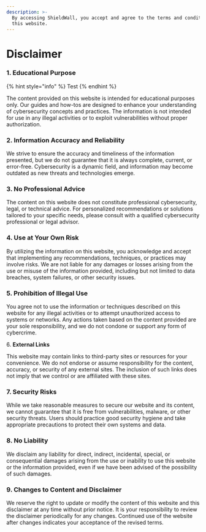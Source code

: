 ```yaml
---
description: >-
  By accessing ShieldWall, you accept and agree to the terms and conditions of
  this website.
---
```


# Disclaimer

### 1. **Educational Purpose**

{% hint style="info" %}
Test
{% endhint %}

The content provided on this website is intended for educational purposes only. Our guides and how-tos are designed to enhance your understanding of cybersecurity concepts and practices. The information is not intended for use in any illegal activities or to exploit vulnerabilities without proper authorization.

### 2. **Information Accuracy and Reliability**

We strive to ensure the accuracy and timeliness of the information presented, but we do not guarantee that it is always complete, current, or error-free. Cybersecurity is a dynamic field, and information may become outdated as new threats and technologies emerge.

### 3. **No Professional Advice**

The content on this website does not constitute professional cybersecurity, legal, or technical advice. For personalized recommendations or solutions tailored to your specific needs, please consult with a qualified cybersecurity professional or legal advisor.

### 4. **Use at Your Own Risk**

By utilizing the information on this website, you acknowledge and accept that implementing any recommendations, techniques, or practices may involve risks. We are not liable for any damages or losses arising from the use or misuse of the information provided, including but not limited to data breaches, system failures, or other security issues.

### 5. **Prohibition of Illegal Use**

You agree not to use the information or techniques described on this website for any illegal activities or to attempt unauthorized access to systems or networks. Any actions taken based on the content provided are your sole responsibility, and we do not condone or support any form of cybercrime.

6\. **External Links**

This website may contain links to third-party sites or resources for your convenience. We do not endorse or assume responsibility for the content, accuracy, or security of any external sites. The inclusion of such links does not imply that we control or are affiliated with these sites.

### 7. **Security Risks**

While we take reasonable measures to secure our website and its content, we cannot guarantee that it is free from vulnerabilities, malware, or other security threats. Users should practice good security hygiene and take appropriate precautions to protect their own systems and data.

### 8. **No Liability**

We disclaim any liability for direct, indirect, incidental, special, or consequential damages arising from the use or inability to use this website or the information provided, even if we have been advised of the possibility of such damages.

### 9. **Changes to Content and Disclaimer**

We reserve the right to update or modify the content of this website and this disclaimer at any time without prior notice. It is your responsibility to review the disclaimer periodically for any changes. Continued use of the website after changes indicates your acceptance of the revised terms.
